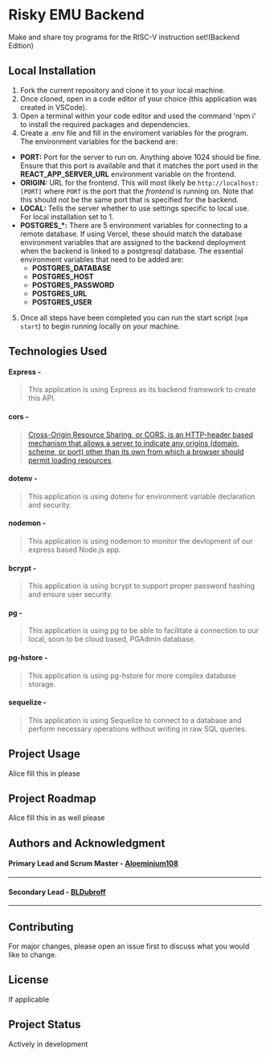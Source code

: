 # Risky EMU Backend

Make and share toy programs for the RISC-V instruction set!(Backend Edition)

## Local Installation

1. Fork the current repository and clone it to your local machine.
2. Once cloned, open in a code editor of your choice (this application was created in VSCode).
3. Open a terminal within your code editor and used the command 'npm i' to install the required packages and dependencies.
4. Create a .env file and fill in the enviroment variables for the program. The environment variables for the backend are:
  - **PORT:** Port for the server to run on. Anything above 1024 should be fine. Ensure that this port is available and that it matches the port used in the **REACT_APP_SERVER_URL** environment variable on the frontend.
  - **ORIGIN:** URL for the frontend. This will most likely be `http://localhost:[PORT]` where `PORT` is the port that the *frontend* is running on. Note that this should *not* be the same port that is specified for the backend.
  - **LOCAL:** Tells the server whether to use settings specific to local use. For local installation set to 1.
  - **POSTGRES_\*:** There are 5 environment variables for connecting to a remote database. If using Vercel, these should match the database environment variables that are assigned to the backend deployment when the backend is linked to a postgresql database. The essential environment variables that need to be added are:
    - **POSTGRES_DATABASE**
    - **POSTGRES_HOST** 
    - **POSTGRES_PASSWORD** 
    - **POSTGRES_URL** 
    - **POSTGRES_USER** 
5. Once all steps have been completed you can run the start script (`npm start`) to begin running locally on your machine.

## Technologies Used

#### **Express** - 
> This application is using Express as its backend framework to create this API.
#### **cors** - 
> [Cross-Origin Resource Sharing, or CORS, is an HTTP-header based mechanism that allows a server to indicate any origins (domain, scheme, or port) other than its own from which a browser should permit loading resources](https://developer.mozilla.org/en-US/docs/Web/HTTP/CORS).
#### **dotenv** - 
> This application is using dotenv for environment variable declaration and security.
#### **nodemon** - 
> This application is using nodemon to monitor the devlopment of our express based Node.js app.
#### **bcrypt** -
> This application is using bcrypt to support proper password hashing and ensure user security.
#### **pg** -
> This application is using pg to be able to facilitate a connection to our local, soon to be cloud based, PGAdmin database.
#### **pg-hstore** -
> This application is using pg-hstore for more complex database storage.
#### **sequelize** -
> This application is using Sequelize to connect to a database and perform necessary operations without writing in raw SQL queries.

## Project Usage

Alice fill this in please

## Project Roadmap

Alice fill this in as well please

## Authors and Acknowledgment

#### Primary Lead and Scrum Master - [Aloeminium108](https://github.com/Aloeminium108)
---
#### Secondary Lead - [BLDubroff](https://github.com/BLDubroff)
---

## Contributing

For major changes, please open an issue first to discuss what you would like to change.

## License

If applicable

## Project Status

Actively in development